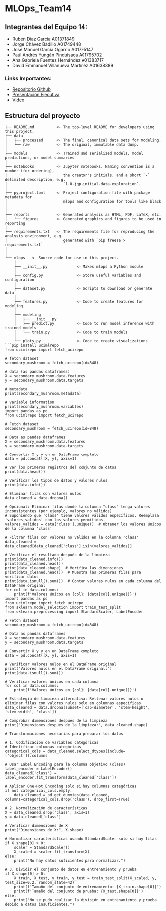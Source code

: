# MLOps_Team14

## Integrantes del Equipo 14:

- Rubén Díaz García A01371849
- Jorge Chávez Badillo A01749448
- José Manuel García Ogarrio A01795147
- Paúl Andrés Yungán Pinduisaca A01795702
- Ana Gabriela Fuentes Hernández A01383717
- David Emmanuel Villanueva Martínez A01638389

### Links Importantes:

- [Repositorio Github](https://github.com/jorgechb/MLOps_Team14)
- [Presentación Ejecutiva](https://www.canva.com/design/DAGS07C2Vyc/Q0pUguD4AfYOGY2HarbBwQ/edit?utm_content=DAGS07C2Vyc&utm_campaign=designshare&utm_medium=link2&utm_source=sharebutton)
- [Video]()

## Estructura del proyecto

```
├── README.md          <- The top-level README for developers using this project.
├── data
│   ├── processed      <- The final, canonical data sets for modeling.
│   └── raw            <- The original, immutable data dump.
│
├── models             <- Trained and serialized models, model predictions, or model summaries
│
├── notebooks          <- Jupyter notebooks. Naming convention is a number (for ordering),
│                         the creator's initials, and a short `-` delimited description, e.g.
│                         `1.0-jqp-initial-data-exploration`.
│
├── pyproject.toml     <- Project configuration file with package metadata for
│                         mlops and configuration for tools like black
│
│
├── reports            <- Generated analysis as HTML, PDF, LaTeX, etc.
│   └── figures        <- Generated graphics and figures to be used in reporting
│
├── requirements.txt   <- The requirements file for reproducing the analysis environment, e.g.
│                         generated with `pip freeze > requirements.txt`
│
│
└── mlops   <- Source code for use in this project.
    │
    ├── __init__.py             <- Makes mlops a Python module
    │
    ├── config.py               <- Store useful variables and configuration
    │
    ├── dataset.py              <- Scripts to download or generate data
    │
    ├── features.py             <- Code to create features for modeling
    │
    ├── modeling
    │   ├── __init__.py
    │   ├── predict.py          <- Code to run model inference with trained models
    │   └── train.py            <- Code to train models
    │
    └── plots.py                <- Code to create visualizations
```pip install ucimlrepo
from ucimlrepo import fetch_ucirepo

# fetch dataset
secondary_mushroom = fetch_ucirepo(id=848)

# data (as pandas dataframes)
X = secondary_mushroom.data.features
y = secondary_mushroom.data.targets

# metadata
print(secondary_mushroom.metadata)

# variable information
print(secondary_mushroom.variables)
import pandas as pd
from ucimlrepo import fetch_ucirepo

# Fetch dataset
secondary_mushroom = fetch_ucirepo(id=848)

# Data as pandas dataframes
X = secondary_mushroom.data.features
y = secondary_mushroom.data.targets

# Convertir X y y en un DataFrame completo
data = pd.concat([X, y], axis=1)

# Ver los primeros registros del conjunto de datos
print(data.head())

# Verificar los tipos de datos y valores nulos
print(data.info())

# Eliminar filas con valores nulos
data_cleaned = data.dropna()

# Opcional: Eliminar filas donde la columna "class" tenga valores inconsistentes (por ejemplo, valores no válidos)
# Suponiendo que 'class' tiene valores válidos específicos. Reemplaza 'valores_validos' con los valores permitidos.
valores_validos = data['class'].unique()  # Obtener los valores únicos de la columna 'class'

# Filtrar filas con valores no válidos en la columna 'class'
data_cleaned = data_cleaned[data_cleaned['class'].isin(valores_validos)]

# Verificar el resultado después de la limpieza
print(data_cleaned.info())
print(data_cleaned.head())
print(data_cleaned.shape)  # Verifica las dimensiones
print(data_cleaned.head())  # Muestra las primeras filas para verificar datos
print(data.isnull().sum())  # Contar valores nulos en cada columna del DataFrame original
for col in data.columns:
    print(f'Valores únicos en {col}: {data[col].unique()}')
import pandas as pd
from ucimlrepo import fetch_ucirepo
from sklearn.model_selection import train_test_split
from sklearn.preprocessing import StandardScaler, LabelEncoder

# Fetch dataset
secondary_mushroom = fetch_ucirepo(id=848)

# Data as pandas dataframes
X = secondary_mushroom.data.features
y = secondary_mushroom.data.targets

# Convertir X y y en un DataFrame completo
data = pd.concat([X, y], axis=1)

# Verificar valores nulos en el DataFrame original
print("Valores nulos en el DataFrame original:")
print(data.isnull().sum())

# Verificar valores únicos en cada columna
for col in data.columns:
    print(f'Valores únicos en {col}: {data[col].unique()}')

# Estrategia de limpieza alternativa: Rellenar valores nulos o eliminar filas con valores nulos solo en columnas específicas
data_cleaned = data.dropna(subset=['cap-diameter', 'stem-height', 'stem-width', 'class'])

# Comprobar dimensiones después de la limpieza
print("Dimensiones después de la limpieza:", data_cleaned.shape)

# Transformaciones necesarias para preparar los datos

# 1. Codificación de variables categóricas
# Identificar columnas categóricas
categorical_cols = data_cleaned.select_dtypes(include=['object']).columns

# Usar Label Encoding para la columna objetivo (class)
label_encoder = LabelEncoder()
data_cleaned['class'] = label_encoder.fit_transform(data_cleaned['class'])

# Aplicar One-Hot Encoding solo si hay columnas categóricas
if not categorical_cols.empty:
    data_cleaned = pd.get_dummies(data_cleaned, columns=categorical_cols.drop('class'), drop_first=True)

# 2. Normalización de características
X = data_cleaned.drop('class', axis=1)
y = data_cleaned['class']

# Verificar dimensiones de X
print("Dimensiones de X:", X.shape)

# Normalizar características usando StandardScaler solo si hay filas
if X.shape[0] > 0:
    scaler = StandardScaler()
    X_scaled = scaler.fit_transform(X)
else:
    print("No hay datos suficientes para normalizar.")

# 3. Dividir el conjunto de datos en entrenamiento y prueba
if X.shape[0] > 0:
    X_train, X_test, y_train, y_test = train_test_split(X_scaled, y, test_size=0.2, random_state=42)
    print(f'Tamaño del conjunto de entrenamiento: {X_train.shape[0]}')
    print(f'Tamaño del conjunto de prueba: {X_test.shape[0]}')
else:
    print("No se pudo realizar la división en entrenamiento y prueba debido a datos insuficientes.")
